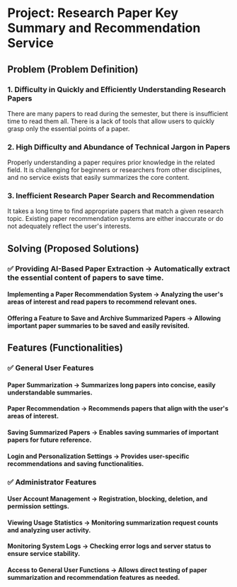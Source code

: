 # Project: Research Paper Key Summary and Recommendation Service

## Problem (Problem Definition)
### 1. Difficulty in Quickly and Efficiently Understanding Research Papers
There are many papers to read during the semester, but there is insufficient time to read them all.
There is a lack of tools that allow users to quickly grasp only the essential points of a paper.
### 2. High Difficulty and Abundance of Technical Jargon in Papers
Properly understanding a paper requires prior knowledge in the related field.
It is challenging for beginners or researchers from other disciplines, and no service exists that easily summarizes the core content.
### 3. Inefficient Research Paper Search and Recommendation
It takes a long time to find appropriate papers that match a given research topic.
Existing paper recommendation systems are either inaccurate or do not adequately reflect the user's interests.

## Solving (Proposed Solutions)
### ✅ Providing AI-Based Paper Extraction → Automatically extract the essential content of papers to save time.
#### Implementing a Paper Recommendation System → Analyzing the user's areas of interest and read papers to recommend relevant ones.
#### Offering a Feature to Save and Archive Summarized Papers → Allowing important paper summaries to be saved and easily revisited.
## Features (Functionalities)
### ✅ General User Features
#### Paper Summarization → Summarizes long papers into concise, easily understandable summaries.
#### Paper Recommendation → Recommends papers that align with the user's areas of interest.
#### Saving Summarized Papers → Enables saving summaries of important papers for future reference.
#### Login and Personalization Settings → Provides user-specific recommendations and saving functionalities.
### ✅ Administrator Features
#### User Account Management → Registration, blocking, deletion, and permission settings.
#### Viewing Usage Statistics → Monitoring summarization request counts and analyzing user activity.
#### Monitoring System Logs → Checking error logs and server status to ensure service stability.
#### Access to General User Functions → Allows direct testing of paper summarization and recommendation features as needed.





